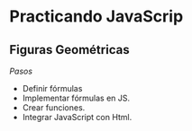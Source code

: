 # Practicando JavaScrip

## Figuras Geométricas

*Pasos*

 - Definir fórmulas
 - Implementar fórmulas en JS.
 - Crear funciones.
 - Integrar JavaScript con Html.